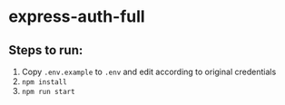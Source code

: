 # express-auth-full

## Steps to run:
1. Copy ```.env.example``` to ```.env``` and edit according to original credentials
2. ```npm install```
3. ```npm run start```
